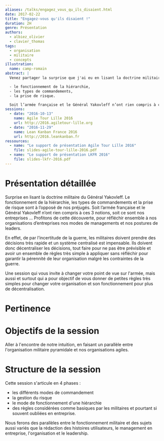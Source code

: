 ```yaml
---
aliases: /talks/engagez_vous_qu_ils_disaient.html
date: 2017-02-22
title: "Engagez-vous qu'ils disaient !"
duration: 2H
genre: Présentation
authors:
  - albiez_olivier
  - clavier_thomas
tags:
  - organisation
  - militaire
  - concepts
illustration:
  name: camp-romain
abstract: |
  Venez partager la surprise que j'ai eu en lisant la doctrine militaire du Général Yakovleff qui a bouleversé mes préjugés sur :

  - le fonctionnement de la hiérarchie,
  - les types de commandements,
  - la prise de risque.

  Soit l’armée française et le Général Yakovleff n’ont rien compris à ces 3 notions, soit ce sont nos entreprises ... Profitons de cette découverte, pour réfléchir ensemble à nos organisations d’entreprises, nos modes de managements et nos postures de leaders.
sessions:
  - date: "2016-10-13"
    name: Agile Tour Lille 2016
    url: http://2016.agiletour-lille.org
  - date: "2016-11-29"
    name: Lean Kanban France 2016
    url: http://2016.leankanban.fr
ressources:
  - name: "Le support de présentation Agile Tour Lille 2016"
    file: slides-agile-tour-lille-2016.pdf
  - name: "Le support de présentation LKFR 2016"
    file: slides-lkfr-2016.pdf
---
```


# Présentation détaillée

Surprise en lisant la doctrine militaire du Général Yakovleff. Le fonctionnement de la hiérarchie, les types de commandements et la prise de risque sont à l’opposé de nos préjugés. Soit l’armée française et le Général Yakovleff n’ont rien compris à ces 3 notions, soit ce sont nos entreprises ... Profitons de cette découverte, pour réfléchir ensemble à nos organisations d’entreprises nos modes de managements et nos postures de leaders.

En effet, de par l’incertitude de la guerre, les militaires doivent prendre des décisions très rapide et un système centralisé est impensable. Ils doivent donc décentraliser les décisions, tout faire pour ne pas être prévisible et avoir un ensemble de règles très simple à appliquer sans réfléchir pour garantir la pérennité de leur organisation malgré les contraintes de la guerre.

Une session qui vous invite à changer votre point de vue sur l'armée, mais aussi et surtout qui a pour objectif de vous donner de petites règles très simples pour changer votre organisation et son fonctionnement pour plus de décentralisation.


# Pertinence


# Objectifs de la session

Aller à l'encontre de notre intuition, en faisant un parallèle entre l'organisation militaire pyramidale et nos organisations agiles.


# Structure de la session

Cette session s'articule en 4 phases :

- les différents modes de commandement
- la gestion du risque
- le mode de fonctionnement d'une hiérarchie
- des règles considérées comme basiques par les militaires et pourtant si souvent oubliées en entreprise.

Nous ferons des parallèles entre le fonctionnement militaire et des sujets aussi variés que la rédaction des histoires utilisateurs, le management en entreprise, l'organisation et le leadership.
